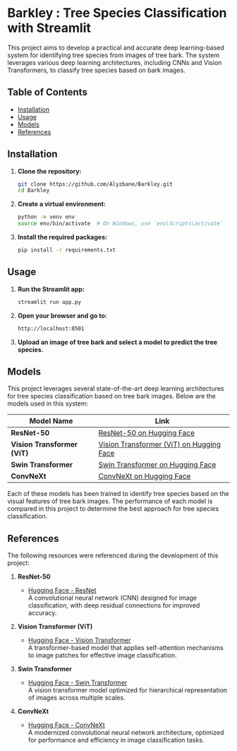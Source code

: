 # Barkley : Tree Species Classification with Streamlit

This project aims to develop a practical and accurate deep learning-based system for identifying tree species from images of tree bark. The system leverages various deep learning architectures, including CNNs and Vision Transformers, to classify tree species based on bark images.

## **Table of Contents**
- [Installation](#installation)
- [Usage](#usage)
- [Models](#models)
- [References](#references)

## **Installation**

1. **Clone the repository:**
   ```bash
   git clone https://github.com/Alyzbane/Barkley.git
   cd Barkley
2. **Create a virtual environment:**
   ```bash
   python -m venv env
   source env/bin/activate  # On Windows, use `env\Scripts\activate`
3. **Install the required packages:**
   ```bash
   pip install -r requirements.txt

## **Usage**
1. **Run the Streamlit app:**
   ```bash
   streamlit run app.py
2. **Open your browser and go to:**
   ```bash
   http://localhost:8501
3. **Upload an image of tree bark and select a model to predict the tree species.**

## **Models**

This project leverages several state-of-the-art deep learning architectures for tree species classification based on tree bark images. Below are the models used in this system:

| **Model Name**            | **Link**                                                                 |
|---------------------------|--------------------------------------------------------------------------|
| **ResNet-50**              | [ResNet-50 on Hugging Face](https://huggingface.co/alyzbane/resnet-50-finetuned-barkley)  |
| **Vision Transformer (ViT)** | [Vision Transformer (ViT) on Hugging Face](https://huggingface.co/google/vit-large-patch16-224) |
| **Swin Transformer**       | [Swin Transformer on Hugging Face](https://huggingface.co/alyzbane/swin-base-patch4-window7-224-finetuned-barkley) |
| **ConvNeXt**               | [ConvNeXt on Hugging Face](https://huggingface.co/alyzbane/convnext-tiny-224-finetuned-barkley) |


Each of these models has been trained to identify tree species based on the visual features of tree bark images. The performance of each model is compared in this project to determine the best approach for tree species classification.


## **References**

The following resources were referenced during the development of this project:

1. **ResNet-50**  
   - [Hugging Face - ResNet](https://huggingface.co/docs/transformers/en/model_doc/resnet)  
   A convolutional neural network (CNN) designed for image classification, with deep residual connections for improved accuracy.

2. **Vision Transformer (ViT)**  
   - [Hugging Face - Vision Transformer](https://huggingface.co/docs/transformers/en/model_doc/vit)  
   A transformer-based model that applies self-attention mechanisms to image patches for effective image classification.

3. **Swin Transformer**  
   - [Hugging Face - Swin Transformer](https://huggingface.co/docs/transformers/en/model_doc/swin)  
   A vision transformer model optimized for hierarchical representation of images across multiple scales.

4. **ConvNeXt**  
   - [Hugging Face - ConvNeXt](https://huggingface.co/docs/transformers/en/model_doc/convnext)  
   A modernized convolutional neural network architecture, optimized for performance and efficiency in image classification tasks.
